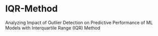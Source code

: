 # IQR-Method
Analyzing Impact of Outlier Detection  on Predictive Performance of ML Models with Interquartile Range (IQR) Method
